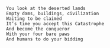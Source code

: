 	You look at the deserted lands
	Empty dams, buildings, civilization
	Waiting to be claimed
	It’s time you accept this Catastrophe
	And become the conqueror
	With your four bare paws
	And humans to do your bidding
